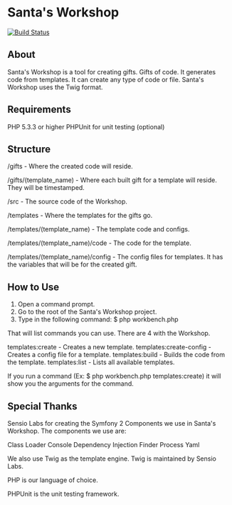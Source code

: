 
Santa's Workshop
================

[![Build Status](https://secure.travis-ci.org/thadbryson/santas-workshop.png)](http://travis-ci.org/thadbryson/santas-workshop)


About
-----
Santa's Workshop is a tool for creating gifts. Gifts of code. It generates
code from templates. It can create any type of code or file. Santa's
Workshop uses the Twig format.


Requirements
------------
PHP 5.3.3 or higher
PHPUnit for unit testing (optional)


Structure
---------
/gifts - Where the created code will reside.

/gifts/(template_name) - Where each built gift for a template will reside.
They will be timestamped.

/src - The source code of the Workshop.

/templates - Where the templates for the gifts go.

/templates/(template_name) - The template code and configs.

/templates/(template_name)/code - The code for the template.

/templates/(template_name)/config - The config files for templates. It has
the variables that will be for the created gift.


How to Use
----------
1. Open a command prompt.
2. Go to the root of the Santa's Workshop project.
3. Type in the following command: $ php workbench.php

That will list commands you can use. There are 4 with the Workshop.

templates:create            - Creates a new template.
templates:create-config     - Creates a config file for a template.
templates:build             - Builds the code from the template.
templates:list              - Lists all available templates.

If you run a command (Ex: $ php workbench.php templates:create) it will
show you the arguments for the command.


Special Thanks
--------------
Sensio Labs for creating the Symfony 2 Components we use in Santa's
Workshop. The components we use are:

Class Loader
Console
Dependency Injection
Finder
Process
Yaml

We also use Twig as the template engine. Twig is maintained by Sensio Labs.

PHP is our language of choice.

PHPUnit is the unit testing framework.

